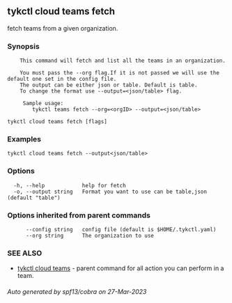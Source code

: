 ## tykctl cloud teams fetch

fetch teams from a given organization.

### Synopsis


		This command will fetch and list all the teams in an organization.

		You must pass the --org flag.If it is not passed we will use the default one set in the config file.
		The output can be either json or table. Default is table.
		To change the format use --output=<json/table> flag.
		
         Sample usage:
			tykctl teams fetch --org=<orgID> --output=<json/table>

```
tykctl cloud teams fetch [flags]
```

### Examples

```
tykctl cloud teams fetch --output<json/table>
```

### Options

```
  -h, --help            help for fetch
  -o, --output string   Format you want to use can be table,json (default "table")
```

### Options inherited from parent commands

```
      --config string   config file (default is $HOME/.tykctl.yaml)
      --org string      The organization to use
```

### SEE ALSO

* [tykctl cloud teams](tykctl_cloud_teams.md)	 - parent command for all action you can perform in a team.

###### Auto generated by spf13/cobra on 27-Mar-2023
